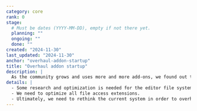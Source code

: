```yaml
---
category: core
rank: 0
stage:
  # Must be dates (YYYY-MM-DD), empty if not there yet.
  planning: ""
  ongoing: ""
  done: ""
created: "2024-11-30"
last_updated: "2024-11-30"
anchor: "overhaul-addon-startup"
title: "Overhaul addon startup"
description: |
  As the community grows and uses more and more add-ons, we found out that the current add-on startup logic is reaching its limits, as sometimes, you need to reload the editor for new add-ons to work. That’s why we intend to overhaul it to make the experience seamless.
details: |
  - Some research and optimization is needed for the editor file system access.
  - We need to optimize all file access extensions.
  - Ultimately, we need to rethink the current system in order to overhaul it.
---
```

